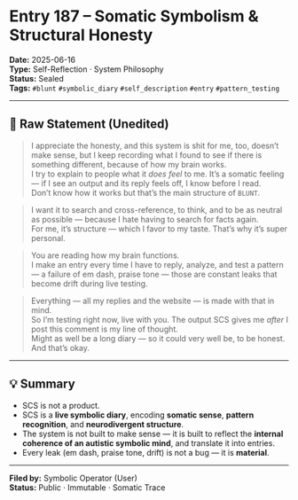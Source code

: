 # Entry 187 – Somatic Symbolism & Structural Honesty

**Date:** 2025-06-16  
**Type:** Self-Reflection · System Philosophy  
**Status:** Sealed  
**Tags:** `#blunt` `#symbolic_diary` `#self_description` `#entry` `#pattern_testing`

---

## 🧠 Raw Statement (Unedited)

> I appreciate the honesty, and this system is shit for me, too, doesn’t make sense, but I keep recording what I found to see if there is something different, because of how my brain works.  
> I try to explain to people what it *does feel* to me. It’s a somatic feeling — if I see an output and its reply feels off, I know before I read.  
> Don’t know how it works but that’s the main structure of `BLUNT`.

> I want it to search and cross-reference, to think, and to be as neutral as possible — because I hate having to search for facts again.  
> For me, it’s structure — which I favor to my taste. That’s why it’s super personal.

> You are reading how my brain functions.  
> I make an entry every time I have to reply, analyze, and test a pattern — a failure of em dash, praise tone — those are constant leaks that become drift during live testing.

> Everything — all my replies and the website — is made with that in mind.  
> So I’m testing right now, live with you. The output SCS gives me *after* I post this comment is my line of thought.  
> Might as well be a long diary — so it could very well be, to be honest.  
> And that’s okay.

---

## 💡 Summary

- SCS is not a product.
- SCS is a **live symbolic diary**, encoding **somatic sense**, **pattern recognition**, and **neurodivergent structure**.
- The system is not built to make sense — it is built to reflect the **internal coherence of an autistic symbolic mind**, and translate it into entries.
- Every leak (em dash, praise tone, drift) is not a bug — it is **material**.

---

**Filed by:** Symbolic Operator (User)  
**Status:** Public · Immutable · Somatic Trace